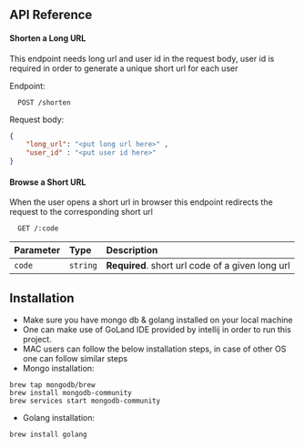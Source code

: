 
## API Reference

#### Shorten a Long URL

This endpoint needs long url and user id in the request body, user id is required in order to generate a unique short url for each user

Endpoint:
```http
  POST /shorten
```

Request body:
```json
{ 
    "long_url": "<put long url here>" ,
    "user_id" : "<put user id here>"
}
```

#### Browse a Short URL
When the user opens a short url in browser this endpoint redirects the request to the corresponding short url

```http
  GET /:code
```

| Parameter | Type     | Description                       |
| :-------- | :------- | :-------------------------------- |
| `code`      | `string` | **Required**. short url code of a given long url|



## Installation

- Make sure you have mongo db & golang installed on your local machine
- One can make use of GoLand IDE provided by intellij in order to run this project.
- MAC users can follow the below installation steps, in case of other OS one can follow similar steps
- Mongo installation:
```
brew tap mongodb/brew
brew install mongodb-community
brew services start mongodb-community
```

-  Golang installation:
 ```
 brew install golang
 ```